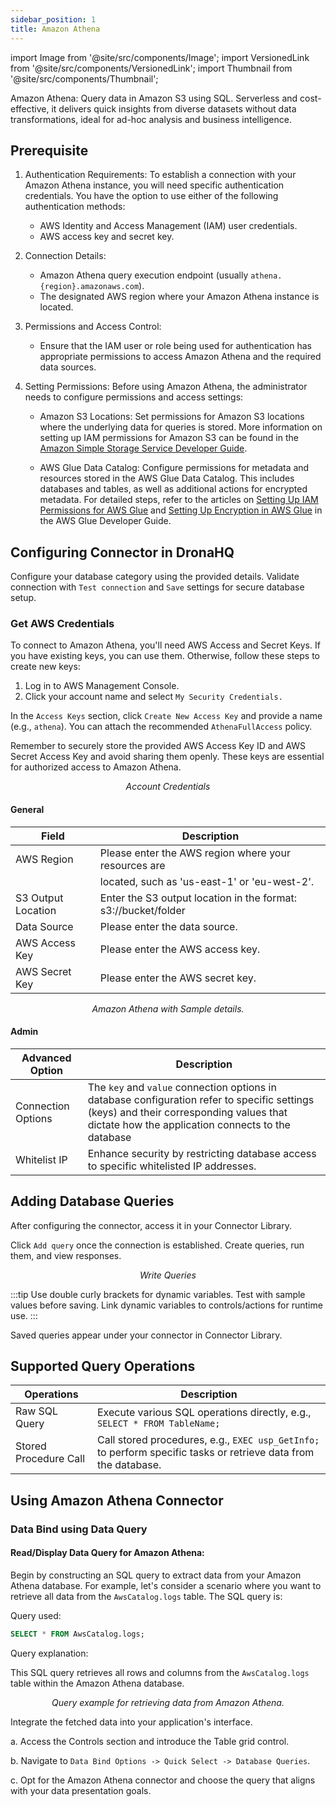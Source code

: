 ```yaml
---
sidebar_position: 1
title: Amazon Athena
---
```


import Image from '@site/src/components/Image'; import VersionedLink from '@site/src/components/VersionedLink'; import
Thumbnail from '@site/src/components/Thumbnail';

Amazon Athena: Query data in Amazon S3 using SQL. Serverless and cost-effective, it delivers quick insights from diverse
datasets without data transformations, ideal for ad-hoc analysis and business intelligence.

## Prerequisite

1. Authentication Requirements: To establish a connection with your Amazon Athena instance, you will need specific
   authentication credentials. You have the option to use either of the following authentication methods:

   - AWS Identity and Access Management (IAM) user credentials.
   - AWS access key and secret key.

2. Connection Details:

   - Amazon Athena query execution endpoint (usually `athena.{region}.amazonaws.com`).
   - The designated AWS region where your Amazon Athena instance is located.

3. Permissions and Access Control:

   - Ensure that the IAM user or role being used for authentication has appropriate permissions to access Amazon Athena
     and the required data sources.

4. Setting Permissions: Before using Amazon Athena, the administrator needs to configure permissions and access
   settings:

   - Amazon S3 Locations: Set permissions for Amazon S3 locations where the underlying data for queries is stored. More
     information on setting up IAM permissions for Amazon S3 can be found in the
     [Amazon Simple Storage Service Developer Guide](https://docs.aws.amazon.com/AmazonS3/latest/userguide/using-with-s3-actions.html).

   - AWS Glue Data Catalog: Configure permissions for metadata and resources stored in the AWS Glue Data Catalog. This
     includes databases and tables, as well as additional actions for encrypted metadata. For detailed steps, refer to
     the articles on
     [Setting Up IAM Permissions for AWS Glue](https://docs.aws.amazon.com/glue/latest/dg/create-an-iam-role-s3-crawler-cli.html)
     and
     [Setting Up Encryption in AWS Glue](https://docs.aws.amazon.com/glue/latest/dg/encryption-security-configuration.html)
     in the AWS Glue Developer Guide.

## Configuring Connector in DronaHQ

Configure your database category using the provided details. Validate connection with `Test connection` and `Save`
settings for secure database setup.

### Get AWS Credentials

To connect to Amazon Athena, you'll need AWS Access and Secret Keys. If you have existing keys, you can use them.
Otherwise, follow these steps to create new keys:

1. Log in to AWS Management Console.
2. Click your account name and select `My Security Credentials.`

In the `Access Keys` section, click `Create New Access Key` and provide a name (e.g., `athena`). You can attach the
recommended `AthenaFullAccess` policy.

Remember to securely store the provided AWS Access Key ID and AWS Secret Access Key and avoid sharing them openly. These
keys are essential for authorized access to Amazon Athena.

<figure>
  <Thumbnail src="/img/reference/connectors/amazon-athena/account-creds.jpeg" alt="Account Credentials" />
  <figcaption align = "center"><i>Account Credentials</i></figcaption>
</figure>

#### General

| Field              | Description                                                    |
| ------------------ | -------------------------------------------------------------- |
| AWS Region         | Please enter the AWS region where your resources are           |
|                    | located, such as 'us-east-1' or 'eu-west-2'.                   |
| S3 Output Location | Enter the S3 output location in the format: s3://bucket/folder |
| Data Source        | Please enter the data source.                                  |
| AWS Access Key     | Please enter the AWS access key.                               |
| AWS Secret Key     | Please enter the AWS secret key.                               |

<figure>
  <Thumbnail src="/img/reference/connectors/amazon-athena/details.jpeg" alt="Amazon Athena with Sample details." />
  <figcaption align = "center"><i>Amazon Athena with Sample details.</i></figcaption>
</figure>

#### Admin

| Advanced Option                                                                                    | Description                                                                                                                                                                                   |
| -------------------------------------------------------------------------------------------------- | --------------------------------------------------------------------------------------------------------------------------------------------------------------------------------------------- |
| Connection Options                                                                                 | The `key` and `value` connection options in database configuration refer to specific settings (keys) and their corresponding values that dictate how the application connects to the database |
| <VersionedLink to = "/datasource-concepts/whitelisting-dronahq-ip/"> Whitelist IP </VersionedLink> | Enhance security by restricting database access to specific whitelisted IP addresses.                                                                                                         |

## Adding Database Queries

After configuring the connector, access it in your Connector Library.

Click `Add query` once the connection is established. Create queries, run them, and view responses.

<figure>
  <Thumbnail src="/img/reference/connectors/amazon-athena/query.png" alt="Write Queries" />
  <figcaption align = "center"><i>Write Queries</i></figcaption>
</figure>

:::tip Use double curly brackets for dynamic variables. Test with sample values before saving. Link dynamic variables to
controls/actions for runtime use. :::

Saved queries appear under your connector in Connector Library.

## Supported Query Operations

| Operations            | Description                                                                                                     |
| --------------------- | --------------------------------------------------------------------------------------------------------------- |
| Raw SQL Query         | Execute various SQL operations directly, e.g., `SELECT * FROM TableName;`                                       |
| Stored Procedure Call | Call stored procedures, e.g., `EXEC usp_GetInfo;` to perform specific tasks or retrieve data from the database. |

## Using Amazon Athena Connector

### Data Bind using Data Query

#### Read/Display Data Query for Amazon Athena:

Begin by constructing an SQL query to extract data from your Amazon Athena database. For example, let's consider a
scenario where you want to retrieve all data from the `AwsCatalog.logs` table. The SQL query is:

Query used:

```sql
SELECT * FROM AwsCatalog.logs;
```

Query explanation:

This SQL query retrieves all rows and columns from the `AwsCatalog.logs` table within the Amazon Athena database.

<figure>
  <Thumbnail src="/img/reference/connectors/amazon-athena/query.png" alt="Query example for retrieving data from Amazon Athena." />
  <figcaption align = "center"><i>Query example for retrieving data from Amazon Athena.</i></figcaption>
</figure>

Integrate the fetched data into your application's interface.

a. Access the Controls section and introduce the Table grid control.

b. Navigate to `Data Bind Options -> Quick Select -> Database Queries`.

c. Opt for the Amazon Athena connector and choose the query that aligns with your data presentation goals.
